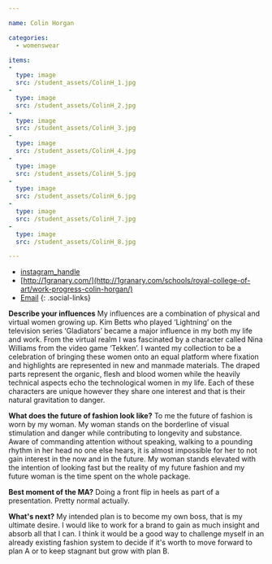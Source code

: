 ```yaml
---

name: Colin Horgan

categories:
  - womenswear

items:
-
  type: image
  src: /student_assets/ColinH_1.jpg
-
  type: image
  src: /student_assets/ColinH_2.jpg
-
  type: image
  src: /student_assets/ColinH_3.jpg
-
  type: image
  src: /student_assets/ColinH_4.jpg
-
  type: image
  src: /student_assets/ColinH_5.jpg
-
  type: image
  src: /student_assets/ColinH_6.jpg
-
  type: image
  src: /student_assets/ColinH_7.jpg
-
  type: image
  src: /student_assets/ColinH_8.jpg

---
```


* [instagram_handle](https://www.instagram.com/colinhorgan/)
* [http://1granary.com/](http://1granary.com/schools/royal-college-of-art/work-progress-colin-horgan/)
* [Email](mailto:colin.horgan@network.rca.ac.uk)
{: .social-links}

**Describe your influences**
My influences are a combination of physical and virtual women growing up.
Kim Betts who played ‘Lightning’ on the television series ‘Gladiators’
became a major influence in my both my life and work. From the virtual
realm I was fascinated by a character called Nina Williams from the video
game ‘Tekken’. I wanted my collection to be a celebration of bringing these
women onto an equal platform where fixation and highlights are represented
in new and manmade materials. The draped parts represent the organic, flesh
and blood women while the heavily technical aspects echo the technological
women in my life. Each of these characters are unique however they share
one interest and that is their natural gravitation to danger.

**What does the future of fashion look like?**
To me the future of fashion is worn by my woman. My woman stands on the borderline of visual stimulation and danger while contributing to longevity and substance. Aware of commanding attention without speaking, walking to a pounding rhythm in her head no one else hears, it is almost impossible for her to not gain interest in the now and in the future. My woman stands elevated with the intention of looking fast but the reality of my future fashion and my future woman is the time spent on the whole package.

**Best moment of the MA?**
Doing a front flip in heels as part of a presentation. Pretty normal actually.

**What's next?**
My intended plan is to become my own boss, that is my ultimate
desire. I would like to work for a brand to gain as much insight and
absorb all that I can. I think it would be a good way to challenge myself
in an already existing fashion system to decide if it's worth to move
forward to plan A or to keep stagnant but grow with plan B.
